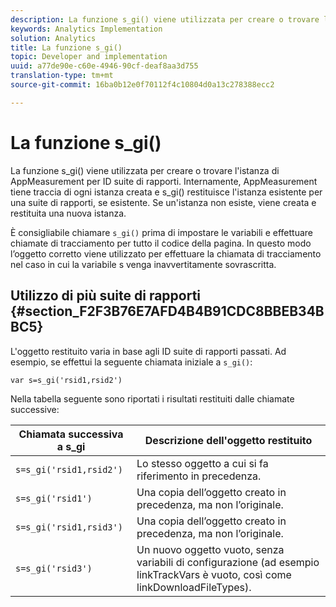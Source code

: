 ```yaml
---
description: La funzione s_gi() viene utilizzata per creare o trovare l'istanza di AppMeasurement per ID suite di rapporti. Internamente, AppMeasurement tiene traccia di ogni istanza creata e s_gi() restituisce l'istanza esistente per una suite di rapporti, se esistente. Se un'istanza non esiste, viene creata e restituita una nuova istanza.
keywords: Analytics Implementation
solution: Analytics
title: La funzione s_gi()
topic: Developer and implementation
uuid: a77de90e-c60e-4946-90cf-deaf8aa3d755
translation-type: tm+mt
source-git-commit: 16ba0b12e0f70112f4c10804d0a13c278388ecc2

---
```



# La funzione s_gi()

La funzione s_gi() viene utilizzata per creare o trovare l'istanza di AppMeasurement per ID suite di rapporti. Internamente, AppMeasurement tiene traccia di ogni istanza creata e s_gi() restituisce l'istanza esistente per una suite di rapporti, se esistente. Se un'istanza non esiste, viene creata e restituita una nuova istanza.

È consigliabile chiamare `s_gi()` prima di impostare le variabili e effettuare chiamate di tracciamento per tutto il codice della pagina. In questo modo l’oggetto corretto viene utilizzato per effettuare la chiamata di tracciamento nel caso in cui la variabile s venga inavvertitamente sovrascritta.

## Utilizzo di più suite di rapporti {#section_F2F3B76E7AFD4B4B91CDC8BBEB34BBC5}

L'oggetto restituito varia in base agli ID suite di rapporti passati. Ad esempio, se effettui la seguente chiamata iniziale a `s_gi()`:

```
var s=s_gi('rsid1,rsid2')
```

Nella tabella seguente sono riportati i risultati restituiti dalle chiamate successive:

| **Chiamata successiva a s_gi** | **Descrizione dell'oggetto restituito** |
|---|---|
| `s=s_gi('rsid1,rsid2')` | Lo stesso oggetto a cui si fa riferimento in precedenza. |
| `s=s_gi('rsid1')` | Una copia dell’oggetto creato in precedenza, ma non l’originale. |
| `s=s_gi('rsid1,rsid3')` | Una copia dell’oggetto creato in precedenza, ma non l’originale. |
| `s=s_gi('rsid3')` | Un nuovo oggetto vuoto, senza variabili di configurazione (ad esempio linkTrackVars è vuoto, così come linkDownloadFileTypes). |
